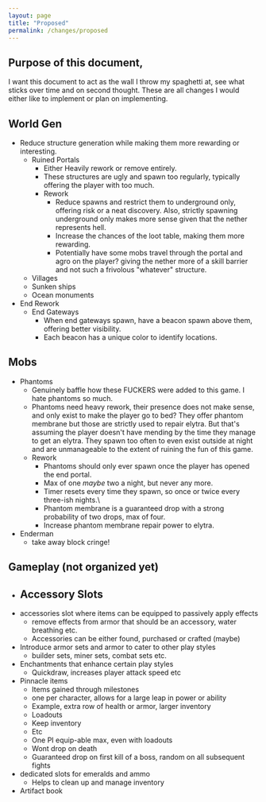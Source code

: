 ```yaml
---
layout: page
title: "Proposed"
permalink: /changes/proposed
---
```


## Purpose of this document,
I want this document to act as the wall I throw my spaghetti at, see what sticks over time and on second thought. These are all changes I would either like to implement or plan on implementing.

## World Gen
- Reduce structure generation while making them more rewarding or interesting.
    - Ruined Portals
	    - Either Heavily rework or remove entirely.
		- These structures are ugly and spawn too regularly, typically offering the player with too much.
		- Rework
			- Reduce spawns and restrict them to underground only, offering risk or a neat discovery. Also, strictly spawning underground only makes more sense given that the nether represents hell.
			- Increase the chances of the loot table, making them more rewarding.
			- Potentially have some mobs travel through the portal and agro on the player? giving the nether more of a skill barrier and not such a frivolous "whatever" structure.
	- Villages
	- Sunken ships
	- Ocean monuments
- End Rework
	- End Gateways
		- When end gateways spawn, have a beacon spawn above them, offering better visibility.
		- Each beacon has a unique color to identify locations. 

## Mobs
- Phantoms
	- Genuinely baffle how these FUCKERS were added to this game. I hate phantoms so much.
	- Phantoms need heavy rework, their presence does not make sense, and only exist to make the player go to bed? They offer phantom membrane but those are strictly used to repair elytra. But that's assuming the player doesn't have mending by the time they manage to get an elytra. They spawn too often to even exist outside at night and are unmanageable to the extent of ruining the fun of this game.
	- Rework
		- Phantoms should only ever spawn once the player has opened the end portal.
		- Max of one *maybe* two a night, but never any more.
		- Timer resets every time they spawn, so once or twice every three-ish nights.\
		- Phantom membrane is a guaranteed drop with a strong probability of two drops, max of four.
		- Increase phantom membrane repair power to elytra.
- Enderman
	- take away block cringe!

## Gameplay (not organized yet)
- Accessory Slots
	- 
- accessories slot where items can be equipped to passively apply effects
	- remove effects from armor that should be an accessory, water breathing etc.
	- Accessories can be either found, purchased or crafted (maybe)
- Introduce armor sets and armor to cater to other play styles
	- builder sets, miner sets, combat sets etc.
- Enchantments that enhance certain play styles
	- Quickdraw, increases player attack speed etc
- Pinnacle items
	- Items gained through milestones
	- one per character, allows for a large leap in power or ability
	- Example, extra row of health or armor, larger inventory
	- Loadouts
	- Keep inventory
	- Etc
	- One PI equip-able max, even with loadouts
	- Wont drop on death
	- Guaranteed drop on first kill of a boss, random on all subsequent fights
- dedicated slots for emeralds and ammo
	- Helps to clean up and manage inventory
- Artifact book